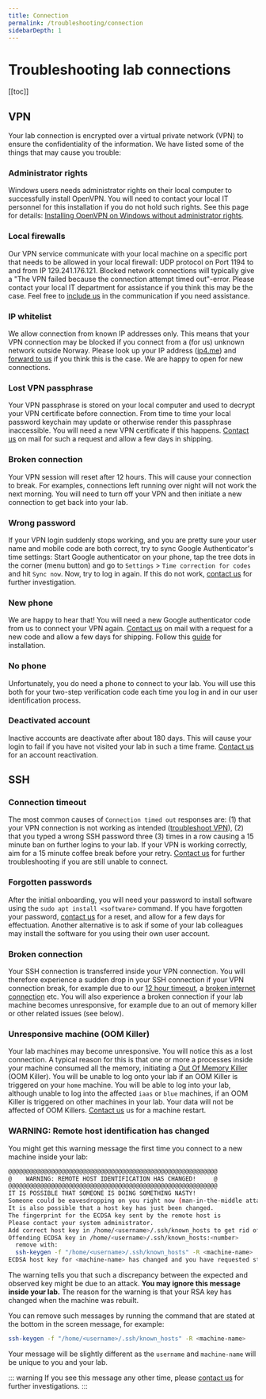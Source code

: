 ```yaml
---
title: Connection
permalink: /troubleshooting/connection
sidebarDepth: 1
---
```


# Troubleshooting lab connections

[[toc]]

## VPN

Your lab connection is encrypted over a virtual private network (VPN) to ensure the confidentiality of the information. We have listed some of the things that may cause you trouble:

### Administrator rights

Windows users needs administrator rights on their local computer to successfully install OpenVPN. You will need to contact your local IT personnel for this installation if you do not hold such rights. See this page for details: [Installing OpenVPN on Windows without administrator rights](/getting-started/troubleshooting/#openvpn).

### Local firewalls

Our VPN service communicate with your local machine on a specific port that needs to be allowed in your local firewall: UDP protocol on Port 1194 to and from IP 129.241.176.121. Blocked network connections will typically give a "The VPN failed because the connection attempt timed out"-error. Please contact your local IT department for assistance if you think this may be the case. Feel free to [include us](/contact) in the communication if you need assistance.

### IP whitelist

We allow connection from known IP addresses only. This means that your VPN connection may be blocked if you connect from a (for us) unknown network outside Norway. Please look up your IP address ([ip4.me](http://ip4.me)) and [forward to us](/contact) if you think this is the case. We are happy to open for new connections.

### Lost VPN passphrase

Your VPN passphrase is stored on your local computer and used to decrypt your VPN certificate before connection. From time to time your local password keychain may update or otherwise render this passphrase inaccessible. You will need a new VPN certificate if this happens. [Contact us](/contact) on mail for such a request and allow a few days in shipping.

### Broken connection

Your VPN session will reset after 12 hours. This will cause your connection to break. For examples, connections left running over night will not work the next morning. You will need to turn off your VPN and then initiate a new connection to get back into your lab.

### Wrong password

If your VPN login suddenly stops working, and you are pretty sure your user name and mobile code are both correct, try to sync Google Authenticator's time settings: Start Google authenticator on your phone, tap the tree dots in the corner (menu button) and go to `Settings` > `Time correction for codes` and hit `Sync now`. Now, try to log in again. If this do not work, [contact us](/contact) for further investigation.

### New phone

We are happy to hear that! You will need a new Google authenticator code from us to connect your VPN again. [Contact us](/contact) on mail with a request for a new code and allow a few days for shipping. Follow this [guide](/getting-started/how-to-connect/#_2-setup-google-authenticator) for installation.

### No phone

Unfortunately, you do need a phone to connect to your lab. You will use this both for your two-step verification code each time you log in and in our user identification process.

### Deactivated account

Inactive accounts are deactivate after about 180 days. This will cause your login to fail if you have not visited your lab in such a time frame. [Contact us](/contact) for an account reactivation.

## SSH

### Connection timeout

The most common causes of `Connection timed out` responses are: (1) that your VPN connection is not working as intended ([troubleshoot VPN](/troubleshooting/connection/#vpn)), (2) that you typed a wrong SSH password three (3) times in a row causing a 15 minute ban on further logins to your lab. If your VPN is working correctly, aim for a 15 minute coffee break before your retry. [Contact us](/contact) for further troubleshooting if you are still unable to connect.

### Forgotten passwords

After the initial onboarding, you will need your password to install software using the `sudo apt install <software>` command. If you have forgotten your password, [contact us](/contact) for a reset, and allow for a few days for effectuation. Another alternative is to ask if some of your lab colleagues may install the software for you using their own user account.

### Broken connection

Your SSH connection is transferred inside your VPN connection. You will therefore experience a sudden drop in your SSH connection if your VPN connection break, for example due to our [12 hour timeout](/troubleshooting/connection/#vpn), a [broken internet connection](/troubleshooting/connection/#vpn) etc. You will also experience a broken connection if your lab machine becomes unresponsive, for example due to an out of memory killer or other related issues (see below).

### Unresponsive machine (OOM Killer)

Your lab machines may become unresponsive. You will notice this as a lost connection. A typical reason for this is that one or more a processes inside your machine consumed all the memory, initiating a [Out Of Memory Killer](https://www.memset.com/docs/additional-information/oom-killer/) (OOM Killer). You will be unable to log onto your lab if an OOM Killer is triggered on your `home` machine. You will be able to log into your lab, although unable to log into the affected `iaas` or `blue` machines, if an OOM Killer is triggered on other machines in your lab. Your data will not be affected of OOM Killers. [Contact us](/contact) us for a machine restart.

### WARNING: Remote host identification has changed

You might get this warning message the first time you connect to a new machine inside your lab:

```bash
@@@@@@@@@@@@@@@@@@@@@@@@@@@@@@@@@@@@@@@@@@@@@@@@@@@@@@@@@@@
@    WARNING: REMOTE HOST IDENTIFICATION HAS CHANGED!     @
@@@@@@@@@@@@@@@@@@@@@@@@@@@@@@@@@@@@@@@@@@@@@@@@@@@@@@@@@@@
IT IS POSSIBLE THAT SOMEONE IS DOING SOMETHING NASTY!
Someone could be eavesdropping on you right now (man-in-the-middle attack)!
It is also possible that a host key has just been changed.
The fingerprint for the ECDSA key sent by the remote host is
Please contact your system administrator.
Add correct host key in /home/<username>/.ssh/known_hosts to get rid of this message.
Offending ECDSA key in /home/<username>/.ssh/known_hosts:<number>
  remove with:
  ssh-keygen -f "/home/<username>/.ssh/known_hosts" -R <machine-name>
ECDSA host key for <machine-name> has changed and you have requested strict checking.
```

The warning tells you that such a discrepancy between the expected and observed key might be due to an attack. **You may ignore this message inside your lab.** The reason for the warning is that your RSA key has changed when the machine was rebuilt.

You can remove such messages by running the command that are stated at the bottom in the screen message, for example:

```bash
ssh-keygen -f "/home/<username>/.ssh/known_hosts" -R <machine-name>
```

Your message will be slightly different as the `username` and `machine-name` will be unique to you and your lab.

::: warning
If you see this message any other time, please [contact us](/contact) for further investigations.
:::



